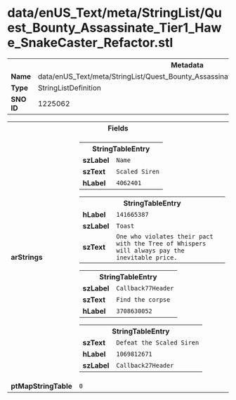 <h1>data/enUS_Text/meta/StringList/Quest_Bounty_Assassinate_Tier1_Hawe_SnakeCaster_Refactor.stl</h1><table><tr><th colspan="100%">Metadata</th></tr><tr><td><b>Name</b></td><td>data/enUS_Text/meta/StringList/Quest_Bounty_Assassinate_Tier1_Hawe_SnakeCaster_Refactor.stl</td></tr><tr><td><b>Type</b></td><td>StringListDefinition</td></tr><tr><td><b>SNO ID</b></td><td>1225062</td></tr></table>

<table><tr><th colspan="100%">Fields</th></tr><tr><td><b>arStrings</b></td><td><table><tr><th colspan="100%">StringTableEntry</th></tr><tr><td><b>szLabel</b></td><td><code>Name</code></td></tr><tr><td><b>szText</b></td><td><code>Scaled Siren</code></td></tr><tr><td><b>hLabel</b></td><td><code>4062401</code></td></tr></table>


<table><tr><th colspan="100%">StringTableEntry</th></tr><tr><td><b>hLabel</b></td><td><code>141665387</code></td></tr><tr><td><b>szLabel</b></td><td><code>Toast</code></td></tr><tr><td><b>szText</b></td><td><code>One who violates their pact with the Tree of Whispers will always pay the inevitable price.</code></td></tr></table>


<table><tr><th colspan="100%">StringTableEntry</th></tr><tr><td><b>szLabel</b></td><td><code>Callback77Header</code></td></tr><tr><td><b>szText</b></td><td><code>Find the corpse</code></td></tr><tr><td><b>hLabel</b></td><td><code>3708630052</code></td></tr></table>


<table><tr><th colspan="100%">StringTableEntry</th></tr><tr><td><b>szText</b></td><td><code>Defeat the Scaled Siren</code></td></tr><tr><td><b>hLabel</b></td><td><code>1069812671</code></td></tr><tr><td><b>szLabel</b></td><td><code>Callback27Header</code></td></tr></table>


</td></tr><tr><td><b>ptMapStringTable</b></td><td><code>0</code></td></tr></table>

